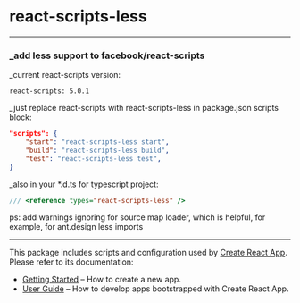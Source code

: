 # react-scripts-less

---

### \_add less support to facebook/react-scripts

\_current react-scripts version:

```
react-scripts: 5.0.1
```

\_just replace react-scripts with react-scripts-less in package.json scripts block:

```json lines
"scripts": {
    "start": "react-scripts-less start",
    "build": "react-scripts-less build",
    "test": "react-scripts-less test",
}
```

\_also in your \*.d.ts for typescript project:

```js
/// <reference types="react-scripts-less" />
```

ps: add warnings ignoring for source map loader, which is helpful, for example, for ant.design less imports

---

This package includes scripts and configuration used by [Create React App](https://github.com/facebook/create-react-app).<br>
Please refer to its documentation:

- [Getting Started](https://facebook.github.io/create-react-app/docs/getting-started) – How to create a new app.
- [User Guide](https://facebook.github.io/create-react-app/) – How to develop apps bootstrapped with Create React App.
